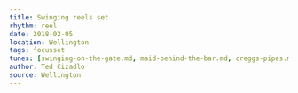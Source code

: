 ```yaml
---
title: Swinging reels set
rhythm: reel
date: 2018-02-05
location: Wellington
tags: focusset
tunes: [swinging-on-the-gate.md, maid-behind-the-bar.md, creggs-pipes.md]
author: Ted Cizadlo
source: Wellington
---
```

